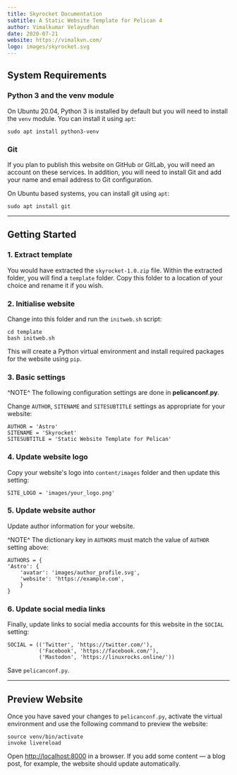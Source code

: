 ```yaml
---
title: Skyrocket Documentation
subtitle: A Static Website Template for Pelican 4
author: Vimalkumar Velayudhan
date: 2020-07-21
website: https://vimalkvn.com/
logo: images/skyrocket.svg
---
```


## System Requirements

### Python 3 and the venv module
On Ubuntu 20.04, Python 3 is installed by default but you will need to install 
the `venv` module. You can install it using `apt`:
    
    sudo apt install python3-venv

### Git
If you plan to publish this website on GitHub or GitLab, you will need an 
account on these services. In addition, you will need to install Git and 
add your name and email address to Git configuration.

On Ubuntu based systems, you can install git using `apt`:
    
    sudo apt install git
    
---

## Getting Started

### 1. Extract template
You would have extracted the `skyrocket-1.0.zip` file. Within the extracted 
folder, you will find a `template` folder. Copy this folder to a location 
of your choice and rename it if you wish.

### 2. Initialise website
Change into this folder and run the `initweb.sh` script:

    cd template
    bash initweb.sh
    
This will create a Python virtual environment and install required packages 
for the website using `pip`.

### 3. Basic settings
^NOTE^ The following configuration settings are done in **pelicanconf.py**.

Change `AUTHOR`, `SITENAME` and `SITESUBTITLE` settings as appropriate for 
your website:
   
    AUTHOR = 'Astro'
    SITENAME = 'Skyrocket'
    SITESUBTITLE = 'Static Website Template for Pelican'
       
### 4. Update website logo
Copy your website's logo into `content/images` folder and then update 
this setting:

    SITE_LOGO = 'images/your_logo.png'
    
### 5. Update website author
Update author information for your website. 

^NOTE^ The dictionary key in `AUTHORS` must match the value of `AUTHOR` 
setting above:

    AUTHORS = {
    'Astro': {
        'avatar': 'images/author_profile.svg',
        'website': 'https://example.com',
        }
    }
       
### 6. Update social media links
Finally, update links to social media accounts for this website in the 
`SOCIAL` setting:

    SOCIAL = (('Twitter', 'https://twitter.com/'), 
              ('Facebook', 'https://facebook.com/'),
              ('Mastodon', 'https://linuxrocks.online/'))
    
Save `pelicanconf.py`.
   
---
    
## Preview Website
Once you have saved your changes to `pelicanconf.py`, activate the virtual 
environment and use the following command to preview the website:

    source venv/bin/activate
    invoke livereload
   
Open <http://localhost:8000> in a browser. If you add some content — a blog 
post, for example, the website should update automatically.
